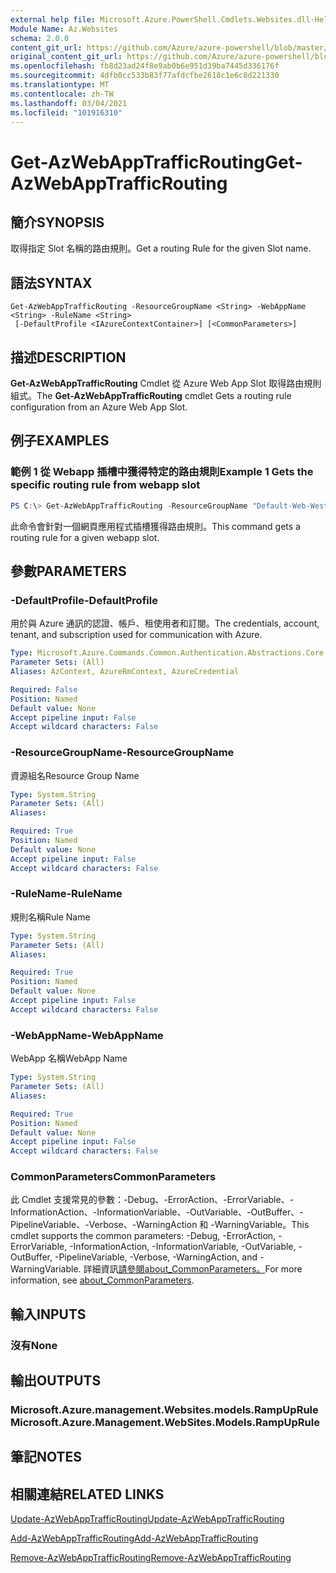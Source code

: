 ```yaml
---
external help file: Microsoft.Azure.PowerShell.Cmdlets.Websites.dll-Help.xml
Module Name: Az.Websites
schema: 2.0.0
content_git_url: https://github.com/Azure/azure-powershell/blob/master/src/Websites/Websites/help/Get-AzWebAppTrafficRouting.md
original_content_git_url: https://github.com/Azure/azure-powershell/blob/master/src/Websites/Websites/help/Get-AzWebAppTrafficRouting.md
ms.openlocfilehash: fb8d23ad24f8e9ab0b6e951d39ba7445d336176f
ms.sourcegitcommit: 4dfb0cc533b83f77afdcfbe2618c1e6c8d221330
ms.translationtype: MT
ms.contentlocale: zh-TW
ms.lasthandoff: 03/04/2021
ms.locfileid: "101916310"
---
```

# <span data-ttu-id="a93dd-101">Get-AzWebAppTrafficRouting</span><span class="sxs-lookup"><span data-stu-id="a93dd-101">Get-AzWebAppTrafficRouting</span></span>

## <span data-ttu-id="a93dd-102">簡介</span><span class="sxs-lookup"><span data-stu-id="a93dd-102">SYNOPSIS</span></span>
<span data-ttu-id="a93dd-103">取得指定 Slot 名稱的路由規則。</span><span class="sxs-lookup"><span data-stu-id="a93dd-103">Get a routing Rule for the given Slot name.</span></span>

## <span data-ttu-id="a93dd-104">語法</span><span class="sxs-lookup"><span data-stu-id="a93dd-104">SYNTAX</span></span>

```
Get-AzWebAppTrafficRouting -ResourceGroupName <String> -WebAppName <String> -RuleName <String>
 [-DefaultProfile <IAzureContextContainer>] [<CommonParameters>]
```

## <span data-ttu-id="a93dd-105">描述</span><span class="sxs-lookup"><span data-stu-id="a93dd-105">DESCRIPTION</span></span>
<span data-ttu-id="a93dd-106">**Get-AzWebAppTrafficRouting** Cmdlet 從 Azure Web App Slot 取得路由規則組式。</span><span class="sxs-lookup"><span data-stu-id="a93dd-106">The **Get-AzWebAppTrafficRouting** cmdlet Gets a routing rule configuration from an Azure Web App Slot.</span></span>

## <span data-ttu-id="a93dd-107">例子</span><span class="sxs-lookup"><span data-stu-id="a93dd-107">EXAMPLES</span></span>

### <span data-ttu-id="a93dd-108">範例 1 從 Webapp 插槽中獲得特定的路由規則</span><span class="sxs-lookup"><span data-stu-id="a93dd-108">Example 1 Gets the specific routing rule from webapp slot</span></span>
```powershell
PS C:\> Get-AzWebAppTrafficRouting -ResourceGroupName "Default-Web-WestUS" -WebAppName "ContosoSite"  -RuleName 'Stg'
```

<span data-ttu-id="a93dd-109">此命令會針對一個網頁應用程式插槽獲得路由規則。</span><span class="sxs-lookup"><span data-stu-id="a93dd-109">This command gets a routing rule for a given webapp slot.</span></span>

## <span data-ttu-id="a93dd-110">參數</span><span class="sxs-lookup"><span data-stu-id="a93dd-110">PARAMETERS</span></span>

### <span data-ttu-id="a93dd-111">-DefaultProfile</span><span class="sxs-lookup"><span data-stu-id="a93dd-111">-DefaultProfile</span></span>
<span data-ttu-id="a93dd-112">用於與 Azure 通訊的認證、帳戶、租使用者和訂閱。</span><span class="sxs-lookup"><span data-stu-id="a93dd-112">The credentials, account, tenant, and subscription used for communication with Azure.</span></span>

```yaml
Type: Microsoft.Azure.Commands.Common.Authentication.Abstractions.Core.IAzureContextContainer
Parameter Sets: (All)
Aliases: AzContext, AzureRmContext, AzureCredential

Required: False
Position: Named
Default value: None
Accept pipeline input: False
Accept wildcard characters: False
```

### <span data-ttu-id="a93dd-113">-ResourceGroupName</span><span class="sxs-lookup"><span data-stu-id="a93dd-113">-ResourceGroupName</span></span>
<span data-ttu-id="a93dd-114">資源組名</span><span class="sxs-lookup"><span data-stu-id="a93dd-114">Resource Group Name</span></span>

```yaml
Type: System.String
Parameter Sets: (All)
Aliases:

Required: True
Position: Named
Default value: None
Accept pipeline input: False
Accept wildcard characters: False
```

### <span data-ttu-id="a93dd-115">-RuleName</span><span class="sxs-lookup"><span data-stu-id="a93dd-115">-RuleName</span></span>
<span data-ttu-id="a93dd-116">規則名稱</span><span class="sxs-lookup"><span data-stu-id="a93dd-116">Rule Name</span></span>
```yaml
Type: System.String
Parameter Sets: (All)
Aliases:

Required: True
Position: Named
Default value: None
Accept pipeline input: False
Accept wildcard characters: False
```

### <span data-ttu-id="a93dd-117">-WebAppName</span><span class="sxs-lookup"><span data-stu-id="a93dd-117">-WebAppName</span></span>
<span data-ttu-id="a93dd-118">WebApp 名稱</span><span class="sxs-lookup"><span data-stu-id="a93dd-118">WebApp Name</span></span>

```yaml
Type: System.String
Parameter Sets: (All)
Aliases:

Required: True
Position: Named
Default value: None
Accept pipeline input: False
Accept wildcard characters: False
```

### <span data-ttu-id="a93dd-119">CommonParameters</span><span class="sxs-lookup"><span data-stu-id="a93dd-119">CommonParameters</span></span>
<span data-ttu-id="a93dd-120">此 Cmdlet 支援常見的參數：-Debug、-ErrorAction、-ErrorVariable、-InformationAction、-InformationVariable、-OutVariable、-OutBuffer、-PipelineVariable、-Verbose、-WarningAction 和 -WarningVariable。</span><span class="sxs-lookup"><span data-stu-id="a93dd-120">This cmdlet supports the common parameters: -Debug, -ErrorAction, -ErrorVariable, -InformationAction, -InformationVariable, -OutVariable, -OutBuffer, -PipelineVariable, -Verbose, -WarningAction, and -WarningVariable.</span></span> <span data-ttu-id="a93dd-121">詳細資訊[請參閱about_CommonParameters。](http://go.microsoft.com/fwlink/?LinkID=113216)</span><span class="sxs-lookup"><span data-stu-id="a93dd-121">For more information, see [about_CommonParameters](http://go.microsoft.com/fwlink/?LinkID=113216).</span></span>

## <span data-ttu-id="a93dd-122">輸入</span><span class="sxs-lookup"><span data-stu-id="a93dd-122">INPUTS</span></span>

### <span data-ttu-id="a93dd-123">沒有</span><span class="sxs-lookup"><span data-stu-id="a93dd-123">None</span></span>

## <span data-ttu-id="a93dd-124">輸出</span><span class="sxs-lookup"><span data-stu-id="a93dd-124">OUTPUTS</span></span>

### <span data-ttu-id="a93dd-125">Microsoft.Azure.management.Websites.models.RampUpRule</span><span class="sxs-lookup"><span data-stu-id="a93dd-125">Microsoft.Azure.Management.WebSites.Models.RampUpRule</span></span>

## <span data-ttu-id="a93dd-126">筆記</span><span class="sxs-lookup"><span data-stu-id="a93dd-126">NOTES</span></span>

## <span data-ttu-id="a93dd-127">相關連結</span><span class="sxs-lookup"><span data-stu-id="a93dd-127">RELATED LINKS</span></span>

[<span data-ttu-id="a93dd-128">Update-AzWebAppTrafficRouting</span><span class="sxs-lookup"><span data-stu-id="a93dd-128">Update-AzWebAppTrafficRouting</span></span>](./Update-AzWebAppTrafficRouting.md)

[<span data-ttu-id="a93dd-129">Add-AzWebAppTrafficRouting</span><span class="sxs-lookup"><span data-stu-id="a93dd-129">Add-AzWebAppTrafficRouting</span></span>](./Add-AzWebAppTrafficRouting.md)

[<span data-ttu-id="a93dd-130">Remove-AzWebAppTrafficRouting</span><span class="sxs-lookup"><span data-stu-id="a93dd-130">Remove-AzWebAppTrafficRouting</span></span>](./Remove-AzWebAppTrafficRouting.md)
